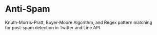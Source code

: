 # Anti-Spam
Knuth-Morris-Pratt, Boyer-Moore Algorithm, and Regex pattern matching for post-spam detection in Twitter and Line API
